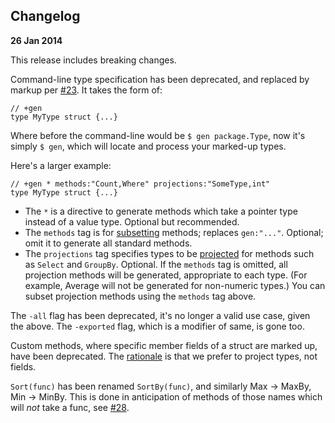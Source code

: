 ## Changelog

**26 Jan 2014**

This release includes breaking changes.

Command-line type specification has been deprecated, and replaced by markup per [#23](https://github.com/clipperhouse/gen/issues/23). It takes the form of:

```
// +gen
type MyType struct {...}
```
Where before the command-line would be `$ gen package.Type`, now it's simply `$ gen`, which will locate and process your marked-up types.

Here's a larger example:
```
// +gen * methods:"Count,Where" projections:"SomeType,int"
type MyType struct {...}
```
- The `*` is a directive to generate methods which take a pointer type instead of a value type. Optional but recommended.
- The `methods` tag is for [subsetting](http://clipperhouse.github.io/gen/#Subsetting) methods; replaces `gen:"..."`. Optional; omit it to generate all standard methods.
- The `projections` tag specifies types to be [projected](http://clipperhouse.github.io/gen/#Projections) for methods such as `Select` and `GroupBy`. Optional. If the `methods` tag is omitted, all projection methods will be generated, appropriate to each type. (For example, Average will not be generated for non-numeric types.) You can subset projection methods using the `methods` tag above.

The `-all` flag has been deprecated, it's no longer a valid use case, given the above. The `-exported` flag, which is a modifier of same, is gone too.

Custom methods, where specific member fields of a struct are marked up, have been deprecated. The [rationale](https://github.com/clipperhouse/gen/issues/23) is that we prefer to project types, not fields.

`Sort(func)` has been renamed `SortBy(func)`, and similarly Max → MaxBy, Min → MinBy. This is done in anticipation of methods of those names which will *not* take a func, see [#28](https://github.com/clipperhouse/gen/issues/28).